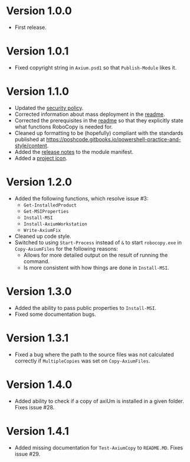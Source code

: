 # Version 1.0.0
* First release.

# Version 1.0.1
* Fixed copyright string in `Axium.psd1` so that `Publish-Module` likes it.

# Version 1.1.0
* Updated the [security policy](SECURITY.md).
* Corrected information about mass deployment in the [readme](README.md).
* Corrected the prerequisites in the [readme](README.md) so that they explicitly state what functions RoboCopy is needed for.
* Cleaned up formatting to be (hopefully) compliant with the standards published at https://poshcode.gitbooks.io/powershell-practice-and-style/content.
* Added the [release notes](CHANGELOG.md) to the module manifest.
* Added a [project icon](Icon.svg).

# Version 1.2.0
* Added the following functions, which resolve issue #3:
  - `Get-InstalledProduct`
  - `Get-MSIProperties`
  - `Install-MSI`
  - `Install-AxiumWorkstation`
  - `Write-AxiumFix`
* Cleaned up code style.
* Switched to using `Start-Process` instead of `&` to start `robocopy.exe` in `Copy-AxiumFiles` for the following reasons:
  * Allows for more detailed output on the result of running the command.
  * Is more consistent with how things are done in `Install-MSI`.

# Version 1.3.0
* Added the ability to pass public properties to `Install-MSI`.
* Fixed some documentation bugs.

# Version 1.3.1
* Fixed a bug where the path to the source files was not calculated correctly if `MultipleCopies` was set on `Copy-AxiumFiles`.

# Version 1.4.0
* Added ability to check if a copy of axiUm is installed in a given folder. Fixes issue #28.

# Version 1.4.1
* Added missing documentation for `Test-AxiumCopy` to `README.MD`. Fixes issue #29.
